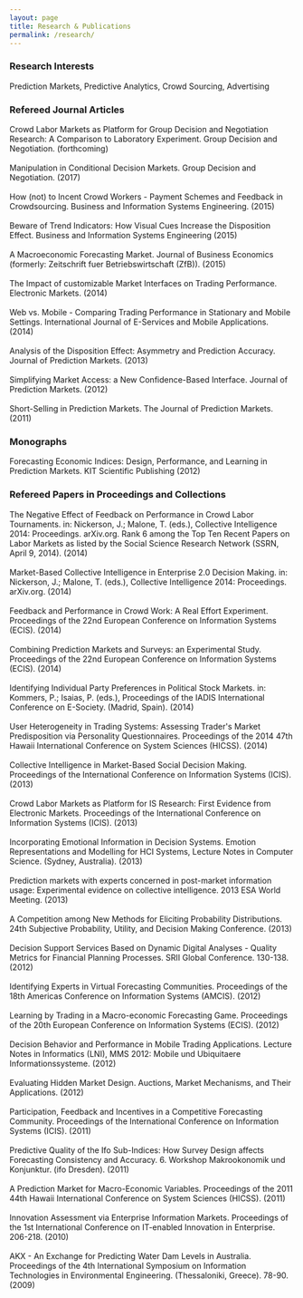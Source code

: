 ```yaml
---
layout: page
title: Research & Publications
permalink: /research/
---
```



### Research Interests
Prediction Markets, Predictive Analytics, Crowd Sourcing, Advertising  


### Refereed Journal Articles
<div>Crowd Labor Markets as Platform for Group Decision and Negotiation Research: A Comparison to Laboratory Experiment. Group Decision and Negotiation. (forthcoming)</div> <br>
<div>Manipulation in Conditional Decision Markets. Group Decision and Negotiation. (2017) </div> <br>
<div>How (not) to Incent Crowd Workers - Payment Schemes and Feedback in Crowdsourcing. Business and Information Systems Engineering.   (2015) </div><br>
<div>Beware of Trend Indicators: How Visual Cues Increase the Disposition Effect. Business and Information Systems Engineering (2015)</div><br>
<div>A Macroeconomic Forecasting Market. Journal of Business Economics (formerly: Zeitschrift fuer Betriebswirtschaft (ZfB)).  (2015)</div><br>
<div>The Impact of customizable Market Interfaces on Trading Performance. Electronic Markets.   (2014)</div><br>
<div>Web vs. Mobile - Comparing Trading Performance in Stationary and Mobile Settings. International Journal of E-Services and Mobile Applications.   (2014)</div><br>
<div>Analysis of the Disposition Effect: Asymmetry and Prediction Accuracy. Journal of Prediction Markets.   (2013)</div><br>
<div>Simplifying Market Access: a New Confidence-Based Interface. Journal of Prediction Markets.   (2012)</div><br>
<div>Short-Selling in Prediction Markets. The Journal of Prediction Markets.   (2011)</div>

### Monographs

<div> Forecasting Economic Indices: Design, Performance, and Learning in Prediction Markets. KIT Scientific Publishing (2012) </div>

### Refereed Papers in Proceedings and Collections

<div>The Negative Effect of Feedback on Performance in Crowd Labor Tournaments. in: Nickerson, J.; Malone, T. (eds.), Collective Intelligence 2014: Proceedings. arXiv.org. Rank 6 among the Top Ten Recent Papers on Labor Markets as listed by the Social Science Research Network (SSRN, April 9, 2014).   (2014)</div><br>
<div>Market-Based Collective Intelligence in Enterprise 2.0 Decision Making. in: Nickerson, J.; Malone, T. (eds.), Collective Intelligence 2014: Proceedings. arXiv.org.   (2014)</div><br>
<div>Feedback and Performance in Crowd Work: A Real Effort Experiment. Proceedings of the 22nd European Conference on Information Systems (ECIS).  (2014)</div><br>
<div>Combining Prediction Markets and Surveys: an Experimental Study. Proceedings of the 22nd European Conference on Information Systems (ECIS).   (2014)</div><br>
<div>Identifying Individual Party Preferences in Political Stock Markets. in: Kommers, P.; Isaias, P. (eds.), Proceedings of the IADIS International Conference on E-Society. (Madrid, Spain).   (2014)</div><br>
<div>User Heterogeneity in Trading Systems: Assessing Trader's Market Predisposition via Personality Questionnaires. Proceedings of the 2014 47th Hawaii International Conference on System Sciences (HICSS).   (2014)</div><br>
<div>Collective Intelligence in Market-Based Social Decision Making. Proceedings of the International Conference on Information Systems (ICIS).  (2013)</div><br>
<div>Crowd Labor Markets as Platform for IS Research: First Evidence from Electronic Markets. Proceedings of the International Conference on Information Systems (ICIS).   (2013)</div><br>
<div>Incorporating Emotional Information in Decision Systems. Emotion Representations and Modelling for HCI Systems, Lecture Notes in Computer Science. (Sydney, Australia).  (2013)</div><br>
<div>Prediction markets with experts concerned in post-market information usage: Experimental evidence on collective intelligence. 2013 ESA World Meeting.  (2013)</div><br>
<div>A Competition among New Methods for Eliciting Probability Distributions. 24th Subjective Probability, Utility, and Decision Making Conference.   (2013)</div><br>
<div> Decision Support Services Based on Dynamic Digital Analyses - Quality Metrics for Financial Planning Processes. SRII Global Conference. 130-138.  (2012)</div><br>
<div> Identifying Experts in Virtual Forecasting Communities. Proceedings of the 18th Americas Conference on Information Systems (AMCIS).  (2012)</div><br>
<div>Learning by Trading in a Macro-economic Forecasting Game. Proceedings of the 20th European Conference on Information Systems (ECIS).  (2012)</div><br>
<div> Decision Behavior and Performance in Mobile Trading Applications. Lecture Notes in Informatics (LNI), MMS 2012: Mobile und Ubiquitaere Informationssysteme.   (2012)</div><br>
<div>Evaluating Hidden Market Design. Auctions, Market Mechanisms, and Their Applications.   (2012)</div><br>
<div>Participation, Feedback and  Incentives in a Competitive Forecasting Community. Proceedings of the International Conference on Information Systems (ICIS).  (2011)</div><br>
<div>Predictive Quality of the Ifo Sub-Indices: How Survey Design affects Forecasting Consistency and Accuracy. 6. Workshop Makrookonomik und Konjunktur. (ifo Dresden).   (2011)</div><br>
<div>A Prediction Market for Macro-Economic Variables. Proceedings of the 2011 44th Hawaii International Conference on System Sciences (HICSS). (2011)</div><br>
<div>Innovation Assessment via Enterprise Information Markets. Proceedings of the 1st International Conference on IT-enabled Innovation in Enterprise. 206-218. (2010)</div><br>
<div>AKX - An Exchange for Predicting Water Dam Levels in Australia. Proceedings of the 4th International Symposium on Information Technologies in Environmental Engineering. (Thessaloniki, Greece). 78-90. (2009)</div><br>

